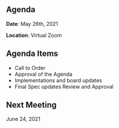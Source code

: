 ## Agenda

**Date**: May 26th, 2021

**Location**: Virtual Zoom


## Agenda Items

* Call to Order
* Approval of the Agenda
* Implementations and board updates
* Final Spec updates Review and Approval

## Next Meeting

June 24, 2021
